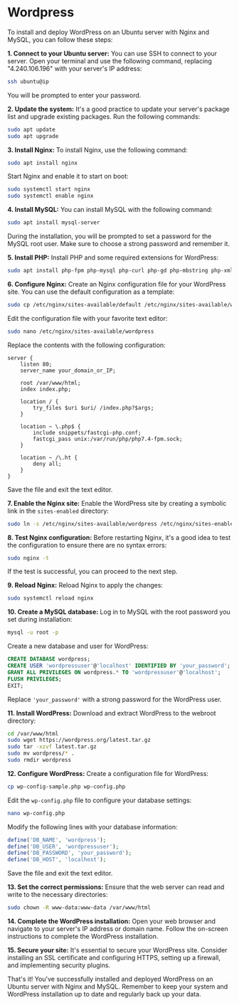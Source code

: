 # Wordpress
To install and deploy WordPress on an Ubuntu server with Nginx and MySQL, you can follow these steps:

**1. Connect to your Ubuntu server:**
   You can use SSH to connect to your server. Open your terminal and use the following command, replacing "4.240.106.196" with your server's IP address:

   ```bash
   ssh ubuntu@ip
   ```

   You will be prompted to enter your password.

**2. Update the system:**
   It's a good practice to update your server's package list and upgrade existing packages. Run the following commands:

   ```bash
   sudo apt update
   sudo apt upgrade
   ```

**3. Install Nginx:**
   To install Nginx, use the following command:

   ```bash
   sudo apt install nginx
   ```

   Start Nginx and enable it to start on boot:

   ```bash
   sudo systemctl start nginx
   sudo systemctl enable nginx
   ```

**4. Install MySQL:**
   You can install MySQL with the following command:

   ```bash
   sudo apt install mysql-server
   ```

   During the installation, you will be prompted to set a password for the MySQL root user. Make sure to choose a strong password and remember it.

**5. Install PHP:**
   Install PHP and some required extensions for WordPress:

   ```bash
   sudo apt install php-fpm php-mysql php-curl php-gd php-mbstring php-xml php-xmlrpc php-zip
   ```

**6. Configure Nginx:**
   Create an Nginx configuration file for your WordPress site. You can use the default configuration as a template:

   ```bash
   sudo cp /etc/nginx/sites-available/default /etc/nginx/sites-available/wordpress
   ```

   Edit the configuration file with your favorite text editor:

   ```bash
   sudo nano /etc/nginx/sites-available/wordpress
   ```

   Replace the contents with the following configuration:

   ```nginx
   server {
       listen 80;
       server_name your_domain_or_IP;

       root /var/www/html;
       index index.php;

       location / {
           try_files $uri $uri/ /index.php?$args;
       }

       location ~ \.php$ {
           include snippets/fastcgi-php.conf;
           fastcgi_pass unix:/var/run/php/php7.4-fpm.sock;
       }

       location ~ /\.ht {
           deny all;
       }
   }
   ```

   Save the file and exit the text editor.

**7. Enable the Nginx site:**
   Enable the WordPress site by creating a symbolic link in the `sites-enabled` directory:

   ```bash
   sudo ln -s /etc/nginx/sites-available/wordpress /etc/nginx/sites-enabled/
   ```

**8. Test Nginx configuration:**
   Before restarting Nginx, it's a good idea to test the configuration to ensure there are no syntax errors:

   ```bash
   sudo nginx -t
   ```

   If the test is successful, you can proceed to the next step.

**9. Reload Nginx:**
   Reload Nginx to apply the changes:

   ```bash
   sudo systemctl reload nginx
   ```

**10. Create a MySQL database:**
   Log in to MySQL with the root password you set during installation:

   ```bash
   mysql -u root -p
   ```

   Create a new database and user for WordPress:

   ```sql
   CREATE DATABASE wordpress;
   CREATE USER 'wordpressuser'@'localhost' IDENTIFIED BY 'your_password';
   GRANT ALL PRIVILEGES ON wordpress.* TO 'wordpressuser'@'localhost';
   FLUSH PRIVILEGES;
   EXIT;
   ```

   Replace `'your_password'` with a strong password for the WordPress user.

**11. Install WordPress:**
   Download and extract WordPress to the webroot directory:

   ```bash
   cd /var/www/html
   sudo wget https://wordpress.org/latest.tar.gz
   sudo tar -xzvf latest.tar.gz
   sudo mv wordpress/* .
   sudo rmdir wordpress
   ```

**12. Configure WordPress:**
   Create a configuration file for WordPress:

   ```bash
   cp wp-config-sample.php wp-config.php
   ```

   Edit the `wp-config.php` file to configure your database settings:

   ```bash
   nano wp-config.php
   ```

   Modify the following lines with your database information:

   ```php
   define('DB_NAME', 'wordpress');
   define('DB_USER', 'wordpressuser');
   define('DB_PASSWORD', 'your_password');
   define('DB_HOST', 'localhost');
   ```

   Save the file and exit the text editor.

**13. Set the correct permissions:**
   Ensure that the web server can read and write to the necessary directories:

   ```bash
   sudo chown -R www-data:www-data /var/www/html
   ```

**14. Complete the WordPress installation:**
   Open your web browser and navigate to your server's IP address or domain name. Follow the on-screen instructions to complete the WordPress installation.

**15. Secure your site:**
   It's essential to secure your WordPress site. Consider installing an SSL certificate and configuring HTTPS, setting up a firewall, and implementing security plugins.

That's it! You've successfully installed and deployed WordPress on an Ubuntu server with Nginx and MySQL. Remember to keep your system and WordPress installation up to date and regularly back up your data.
